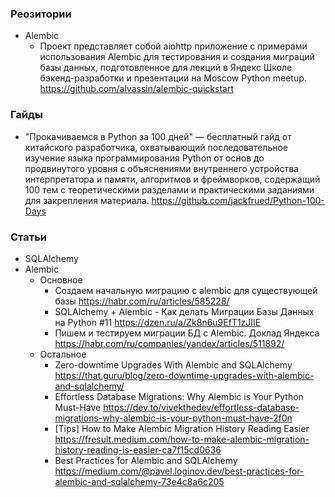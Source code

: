 ### Реозитории

- Alembic
    - Проект представляет собой aiohttp приложение с примерами использования Alembic для тестирования и создания миграций базы данных, подготовленное для лекций в Яндекс Школе бэкенд-разработки и презентации на Moscow Python meetup. https://github.com/alvassin/alembic-quickstart

### Гайды

- "Прокачиваемся в Python за 100 дней" — бесплатный гайд от китайского разработчика, охватывающий последовательное изучение языка программирования Python от основ до продвинутого уровня с объяснениями внутреннего устройства интерпретатора и памяти, алгоритмов и фреймворков, содержащий 100 тем с теоретическими разделами и практическими заданиями для закрепления материала. https://github.com/jackfrued/Python-100-Days

### Статьи

- SQLAlchemy
- Alembic
    - Основное
        - Создаем начальную миграцию с alembic для существующей базы https://habr.com/ru/articles/585228/
        - SQLAlchemy + Alembic - Как делать Миграции Базы Данных на Python #11 https://dzen.ru/a/Zk8n6u9EfT1zJIIE
        - Пишем и тестируем миграции БД с Alembic. Доклад Яндекса https://habr.com/ru/companies/yandex/articles/511892/
    - Остальное
        - Zero-downtime Upgrades With Alembic and SQLAlchemy https://that.guru/blog/zero-downtime-upgrades-with-alembic-and-sqlalchemy/
        - Effortless Database Migrations: Why Alembic is Your Python Must-Have https://dev.to/vivekthedev/effortless-database-migrations-why-alembic-is-your-python-must-have-2f0n
        - \[Tips\] How to Make Alembic Migration History Reading Easier https://fresult.medium.com/how-to-make-alembic-migration-history-reading-is-easier-ca7f15cd0636
        - Best Practices for Alembic and SQLAlchemy https://medium.com/@pavel.loginov.dev/best-practices-for-alembic-and-sqlalchemy-73e4c8a6c205
